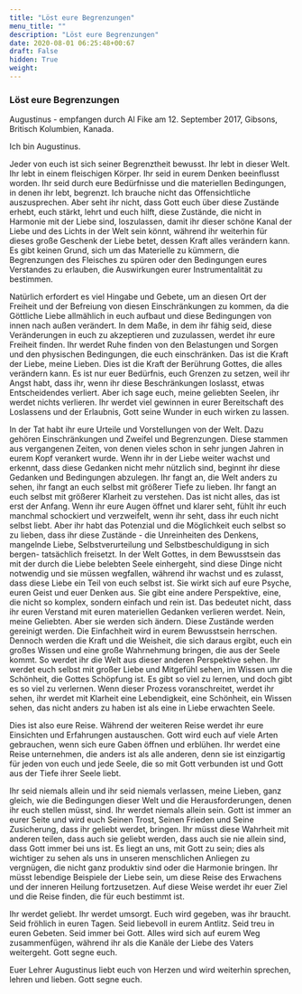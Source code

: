 ```yaml
---
title: "Löst eure Begrenzungen"
menu_title: ""
description: "Löst eure Begrenzungen"
date: 2020-08-01 06:25:48+00:67
draft: False
hidden: True
weight:
---
```

### Löst eure Begrenzungen

Augustinus - empfangen durch Al Fike am 12. September 2017, Gibsons, Britisch Kolumbien, Kanada.

Ich bin Augustinus.

Jeder von euch ist sich seiner Begrenztheit bewusst. Ihr lebt in dieser Welt. Ihr lebt in einem fleischigen Körper. Ihr seid in eurem Denken beeinflusst worden. Ihr seid durch eure Bedürfnisse und die materiellen Bedingungen, in denen ihr lebt, begrenzt. Ich brauche nicht das Offensichtliche auszusprechen. Aber seht ihr nicht, dass Gott euch über diese Zustände erhebt, euch stärkt, lehrt und euch hilft, diese Zustände, die nicht in Harmonie mit der Liebe sind, loszulassen, damit ihr dieser schöne Kanal der Liebe und des Lichts in der Welt sein könnt, während ihr weiterhin für dieses große Geschenk der Liebe betet, dessen Kraft alles verändern kann. Es gibt keinen Grund, sich um das Materielle zu kümmern, die Begrenzungen des Fleisches zu spüren oder den Bedingungen eures Verstandes zu erlauben, die Auswirkungen eurer Instrumentalität zu bestimmen.

Natürlich erfordert es viel Hingabe und Gebete, um an diesen Ort der Freiheit und der Befreiung von diesen Einschränkungen zu kommen, da die Göttliche Liebe allmählich in euch aufbaut und diese Bedingungen von innen nach außen verändert. In dem Maße, in dem ihr fähig seid, diese Veränderungen in euch zu akzeptieren und zuzulassen, werdet ihr eure Freiheit finden. Ihr werdet Ruhe finden von den Belastungen und Sorgen und den physischen Bedingungen, die euch einschränken. Das ist die Kraft der Liebe, meine Lieben. Dies ist die Kraft der Berührung Gottes, die alles verändern kann. Es ist nur euer Bedürfnis, euch Grenzen zu setzen, weil ihr Angst habt, dass ihr, wenn ihr diese Beschränkungen loslasst, etwas Entscheidendes verliert. Aber ich sage euch, meine geliebten Seelen, ihr werdet nichts verlieren. Ihr werdet viel gewinnen in eurer Bereitschaft des Loslassens und der Erlaubnis, Gott seine Wunder in euch wirken zu lassen.

In der Tat habt ihr eure Urteile und Vorstellungen von der Welt. Dazu gehören Einschränkungen und Zweifel und Begrenzungen. Diese stammen aus vergangenen Zeiten, von denen vieles schon in sehr jungen Jahren in eurem Kopf verankert wurde. Wenn ihr in der Liebe weiter wachst und erkennt, dass diese Gedanken nicht mehr nützlich sind, beginnt ihr diese Gedanken und Bedingungen abzulegen. Ihr fangt an, die Welt anders zu sehen, ihr fangt an euch selbst mit größerer Tiefe zu lieben. Ihr fangt an euch selbst mit größerer Klarheit zu verstehen. Das ist nicht alles, das ist erst der Anfang. Wenn ihr eure Augen öffnet und klarer seht, fühlt ihr euch manchmal schockiert und verzweifelt, wenn ihr seht, dass ihr euch nicht selbst liebt. Aber ihr habt das Potenzial und die Möglichkeit euch selbst so zu lieben, dass ihr diese Zustände - die Unreinheiten des Denkens, mangelnde Liebe, Selbstverurteilung und Selbstbeschuldigung in sich bergen- tatsächlich freisetzt. In der Welt Gottes, in dem Bewusstsein das mit der durch die Liebe belebten Seele einhergeht, sind diese Dinge nicht notwendig und sie müssen wegfallen, während ihr wachst und es zulasst, dass diese Liebe ein Teil von euch selbst ist. Sie wirkt sich auf eure Psyche, euren Geist und euer Denken aus. Sie gibt eine andere Perspektive, eine, die nicht so komplex, sondern einfach und rein ist. Das bedeutet nicht, dass ihr euren Verstand mit euren materiellen Gedanken verlieren werdet. Nein, meine Geliebten. Aber sie werden sich ändern. Diese Zustände werden gereinigt werden. Die Einfachheit wird in eurem Bewusstsein herrschen. Dennoch werden die Kraft und die Weisheit, die sich daraus ergibt, euch ein großes Wissen und eine große Wahrnehmung bringen, die aus der Seele kommt. So werdet ihr die Welt aus dieser anderen Perspektive sehen. Ihr werdet euch selbst mit großer Liebe und Mitgefühl sehen, im Wissen um die Schönheit, die Gottes Schöpfung ist. Es gibt so viel zu lernen, und doch gibt es so viel zu verlernen. Wenn dieser Prozess voranschreitet, werdet ihr sehen, ihr werdet mit Klarheit eine Lebendigkeit, eine Schönheit, ein Wissen sehen, das nicht anders zu haben ist als eine in Liebe erwachten Seele.  

Dies ist also eure Reise. Während der weiteren Reise werdet ihr eure Einsichten und Erfahrungen austauschen. Gott wird euch auf viele Arten gebrauchen, wenn sich eure Gaben öffnen und erblühen. Ihr werdet eine Reise unternehmen, die anders ist als alle anderen, denn sie ist einzigartig für jeden von euch und jede Seele, die so mit Gott verbunden ist und Gott aus der Tiefe ihrer Seele liebt.  

Ihr seid niemals allein und ihr seid niemals verlassen, meine Lieben, ganz gleich, wie die Bedingungen dieser Welt und die Herausforderungen, denen ihr euch stellen müsst, sind. Ihr werdet niemals allein sein. Gott ist immer an eurer Seite und wird euch Seinen Trost, Seinen Frieden und Seine Zusicherung, dass ihr geliebt werdet, bringen. Ihr müsst diese Wahrheit mit anderen teilen, dass auch sie geliebt werden, dass auch sie nie allein sind, dass Gott immer bei uns ist. Es liegt an uns, mit Gott zu sein; dies als wichtiger zu sehen als uns in unseren menschlichen Anliegen zu vergnügen, die nicht ganz produktiv sind oder die Harmonie bringen. Ihr müsst lebendige Beispiele der Liebe sein, um diese Reise des Erwachens und der inneren Heilung fortzusetzen. Auf diese Weise werdet ihr euer Ziel und die Reise finden, die für euch bestimmt ist.  

Ihr werdet geliebt. Ihr werdet umsorgt. Euch wird gegeben, was ihr braucht. Seid fröhlich in euren Tagen. Seid liebevoll in eurem Antlitz. Seid treu in euren Gebeten. Seid immer bei Gott. Alles wird sich auf eurem Weg zusammenfügen, während ihr als die Kanäle der Liebe des Vaters weitergeht. Gott segne euch.

Euer Lehrer Augustinus liebt euch von Herzen und wird weiterhin sprechen, lehren und lieben. Gott segne euch.
